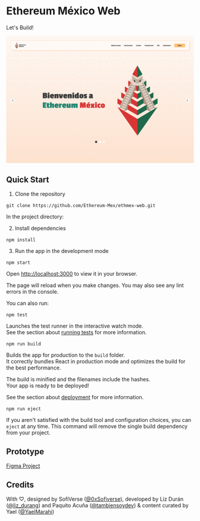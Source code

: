 # Ethereum México Web
Let's Build!

![Hero Web](https://github.com/Ethereum-Mex/ethmex-web/blob/main/public/images/Hero.png "Hero Web")

## Quick Start

1. Clone the repository

```
git clone https://github.com/Ethereum-Mex/ethmex-web.git
```

In the project directory:

2.  Install dependencies 
```
npm install
```

3. Run the app in the development mode
```
npm start
```

Open [http://localhost:3000](http://localhost:3000) to view it in your browser.

The page will reload when you make changes. You may also see any lint errors in the console.


You can also run:

```
npm test
```

Launches the test runner in the interactive watch mode.\
See the section about [running tests](https://facebook.github.io/create-react-app/docs/running-tests) for more information.

```
npm run build
```

Builds the app for production to the `build` folder.\
It correctly bundles React in production mode and optimizes the build for the best performance.

The build is minified and the filenames include the hashes.\
Your app is ready to be deployed!

See the section about [deployment](https://facebook.github.io/create-react-app/docs/deployment) for more information.

```
npm run eject
```

If you aren't satisfied with the build tool and configuration choices, you can `eject` at any time. This command will remove the single build dependency from your project.


## Prototype
[Figma Project](https://www.figma.com/design/PmNtUOGoHZIWuyz9HACgsF/EthMx-2025?node-id=2107-1068&t=w6d4GRnzrWfkkmLt-1) 


## Credits
With ♡, designed by SofiVerse ([@0xSofiverse](https://x.com/0xSofiverse)), developed by Liz Durán ([@liz_durang](https://x.com/liz_durang)) and Paquito Acuña ([@tambiensoydev](https://x.com/tambiensoydev)) & content curated by Yael ([@YaelMarahi](https://x.com/YaelMarahi))
